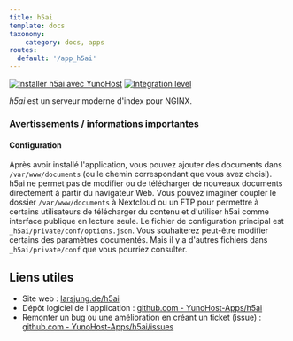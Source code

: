 ```yaml
---
title: h5ai
template: docs
taxonomy:
    category: docs, apps
routes:
  default: '/app_h5ai'
---
```


[![Installer h5ai avec YunoHost](https://install-app.yunohost.org/install-with-yunohost.svg)](https://install-app.yunohost.org/?app=h5ai) [![Integration level](https://dash.yunohost.org/integration/h5ai.svg)](https://dash.yunohost.org/appci/app/h5ai)

*h5ai* est un serveur moderne d'index pour NGINX.

### Avertissements / informations importantes

#### Configuration

Après avoir installé l'application, vous pouvez ajouter des documents dans `/var/www/documents` (ou le chemin correspondant que vous avez choisi).
h5ai ne permet pas de modifier ou de télécharger de nouveaux documents directement à partir du navigateur Web. Vous pouvez imaginer coupler le dossier `/var/www/documents` à Nextcloud ou un FTP pour permettre à certains utilisateurs de télécharger du contenu et d'utiliser h5ai comme interface publique en lecture seule.
Le fichier de configuration principal est `_h5ai/private/conf/options.json`. Vous souhaiterez peut-être modifier certains des paramètres documentés. Mais il y a d'autres fichiers dans `_h5ai/private/conf` que vous pourriez consulter.

## Liens utiles

+ Site web : [larsjung.de/h5ai](https://larsjung.de/h5ai/)
+ Dépôt logiciel de l'application : [github.com - YunoHost-Apps/h5ai](https://github.com/YunoHost-Apps/h5ai_ynh)
+ Remonter un bug ou une amélioration en créant un ticket (issue) : [github.com - YunoHost-Apps/h5ai/issues](https://github.com/YunoHost-Apps/h5ai_ynh/issues)
